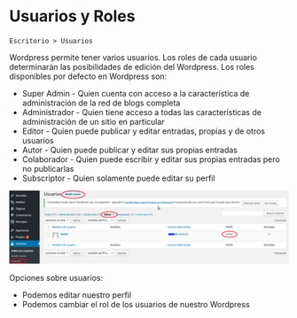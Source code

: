 # Usuarios y Roles

```
Escritorio > Usuarios
```

Wordpress permite tener varios usuarios. Los roles de cada usuario determinarán las posibilidades de edición del Wordpress. Los roles disponibles por defecto en Wordpress son:

* Super Admin - Quien cuenta con acceso a la característica de administración de la red de blogs completa
* Administrador - Quien tiene acceso a todas las características de administración de un sitio en particular
* Editor - Quien puede publicar y editar entradas, propias y de otros usuarios
* Autor - Quien puede publicar y editar sus propias entradas
* Colaborador - Quien puede escribir y editar sus propias entradas pero no publicarlas
* Subscriptor - Quien solamente puede editar su perfil

![](/assets/usuarios.png)

Opciones sobre usuarios:

* Podemos editar nuestro perfil
* Podemos cambiar el rol de los usuarios de nuestro Wordpress



